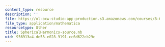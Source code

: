 ```yaml
---
content_type: resource
description: ''
file: https://ol-ocw-studio-app-production.s3.amazonaws.com/courses/8-04-quantum-physics-i-spring-2013/956913a4de53e0289191cc6d622cb29c_SphericalHarmonics-source.nb
file_type: application/mathematica
resourcetype: Other
title: SphericalHarmonics-source.nb
uid: 956913a4-de53-e028-9191-cc6d622cb29c
---
```

